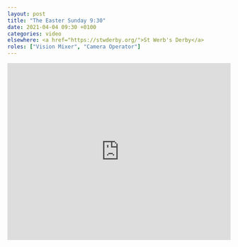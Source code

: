 ```yaml
---
layout: post
title: "The Easter Sunday 9:30"
date: 2021-04-04 09:30 +0100
categories: video
elsewhere: <a href="https://stwderby.org/">St Werb's Derby</a>
roles: ["Vision Mixer", "Camera Operator"]
---
```


<iframe width="100%" height="400em" src="https://www.youtube.com/embed/mcPj4T9ADJk" frameborder="0" allow="accelerometer; autoplay; clipboard-write; encrypted-media; gyroscope; picture-in-picture" allowfullscreen></iframe>

